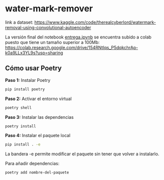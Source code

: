 # water-mark-remover
link a dataset: https://www.kaggle.com/code/therealcyberlord/watermark-removal-using-convolutional-autoencoder

La versión final del notebook [entrega.ipynb](entrega.ipynb) se encuentra subido a colab puesto que tiene un tamaño superior a 100Mb:
https://colab.research.google.com/drive/154RNtIqs_P5dqkchrAp-k0a9LLx3YL9s?usp=sharing

## Cómo usar Poetry

**Paso 1:** Instalar Poetry
```bash
pip install poetry
```

**Paso 2:** Activar el entorno virtual
```bash
poetry shell
```

**Paso 3:** Instalar las dependencias
```bash
poetry install
```

**Paso 4:** Instalar el paquete local
```bash
pip install . -e
```
La bandera -e permite modificar el paquete sin tener que volver a instalarlo.

Para añadir dependencias:
```bash
poetry add nombre-del-paquete
```
